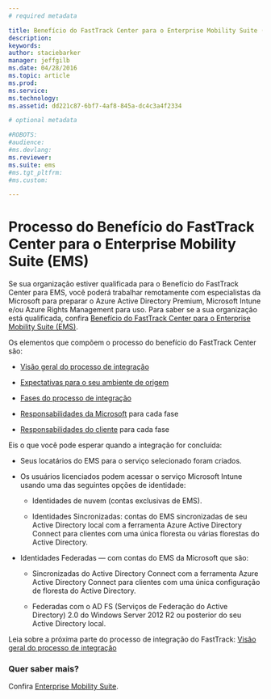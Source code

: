 ```yaml
---
# required metadata

title: Benefício do FastTrack Center para o Enterprise Mobility Suite (EMS)
description:
keywords:
author: staciebarker
manager: jeffgilb
ms.date: 04/28/2016
ms.topic: article
ms.prod:
ms.service:
ms.technology:
ms.assetid: dd221c87-6bf7-4af8-845a-dc4c3a4f2334

# optional metadata

#ROBOTS:
#audience:
#ms.devlang:
ms.reviewer: 
ms.suite: ems
#ms.tgt_pltfrm:
#ms.custom:

---
```


# Processo do Benefício do FastTrack Center para o Enterprise Mobility Suite (EMS)
Se sua organização estiver qualificada para o Benefício do FastTrack Center para EMS, você poderá trabalhar remotamente com especialistas da Microsoft para preparar o Azure Active Directory Premium, Microsoft Intune e/ou Azure Rights Management para uso. Para saber se a sua organização está qualificada, confira [Benefício do FastTrack Center para o Enterprise Mobility Suite (EMS)](fasttrack-center-benefit-for-enterprise-mobility-suite-ems.md).


Os elementos que compõem o processo do benefício do FastTrack Center são: 

-   [Visão geral do processo de integração](fasttrack-center-benefit-process-for-ems-overview.md)

-   [Expectativas para o seu ambiente de origem](fasttrack-center-benefit-process-for-ems-environment-expectations.md)

-   [Fases do processo de integração](fasttrack-center-benefit-process-for-ems-phases.md)

-   [Responsabilidades da Microsoft](fasttrack-center-benefit-process-for-ems-microsoft-responsibilities.md) para cada fase

-   [Responsabilidades do cliente](fasttrack-center-benefit-process-for-ems-your-responsibilities.md) para cada fase

Eis o que você pode esperar quando a integração for concluída:

-   Seus locatários do EMS para o serviço selecionado foram criados.

-   Os usuários licenciados podem acessar o serviço Microsoft Intune usando uma das seguintes opções de identidade:

    -   Identidades de nuvem (contas exclusivas de EMS).

    -   Identidades Sincronizadas: contas do EMS sincronizadas de seu Active Directory local com a ferramenta Azure Active Directory Connect para clientes com uma única floresta ou várias florestas do Active Directory.

-   Identidades Federadas — com contas do EMS da Microsoft que são:

    -   Sincronizadas do Active Directory Connect com a ferramenta Azure Active Directory Connect para clientes com uma única configuração de floresta do Active Directory.

    -   Federadas com o AD FS (Serviços de Federação do Active Directory) 2.0 do Windows Server 2012 R2 ou posterior do seu Active Directory local.

Leia sobre a próxima parte do processo de integração do FastTrack: [Visão geral do processo de integração](fasttrack-center-benefit-process-for-ems-overview.md)

### Quer saber mais?
Confira [Enterprise Mobility Suite](https://www.microsoft.com/en-us/server-cloud/enterprise-mobility/overview.aspx).



<!--HONumber=Jun16_HO1-->


